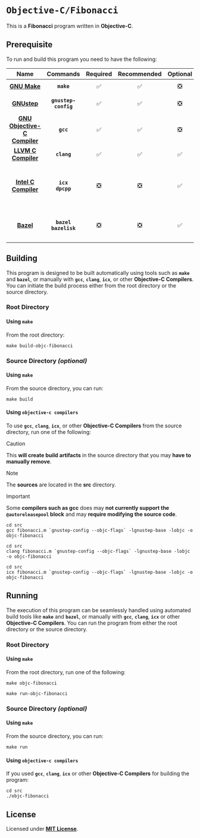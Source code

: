 # `Objective-C/Fibonacci`

This is a **Fibonacci** program written in **Objective-C**.

## Prerequisite

To run and build this program you need to have the following:

<div align="center" style="display: block; min-width: 200px; overflow: visible">

| Name | Commands | Required | Recommended | Optional | Notes |
|:----:|:--------:|:--------:|:-----------:|:--------:|:-----:|
| [**GNU Make**](https://www.gnu.org/software/make/) | **`make`** | &#9989; | &#9989; | &#10062; | **`sudo apt install make`** |
| [**GNUstep**](https://gnustep.github.io/resources/downloads.html) | **`gnustep-config`** | &#9989; | &#9989; | &#10062; | **`sudo apt install gnustep-devel `** |
| [**GNU Objective-C Compiler**](https://gcc.gnu.org) | **`gcc`** | &#9989; | &#9989; | &#10062; | **`sudo apt install gobjc`** |
| [**LLVM C Compiler**](https://releases.llvm.org/download.html) | **`clang`** | &#9989; | &#9989; | &#9989; | **`sudo apt install clang`** |
| [**Intel C Compiler**](https://www.intel.com/content/www/us/en/developer/tools/oneapi/dpc-compiler.html) | **`icx`**<br>**`dpcpp`** | &#10062; | &#10062; | &#9989; | **`sudo apt install intel-basekit`**<br>or<br>**`sudo apt install intel-hpckit`** |
| [**Bazel**](https://bazel.build/) | **`bazel`**<br>**`bazelisk`** | &#10062; | &#10062; | &#9989; | **`npm install -g @bazel/bazelisk`**<br>or<br>**`sudo apt install bazel`** |

</div>

## Building

This program is designed to be built automatically using tools such as
**`make`** and **`bazel`**, or manually with **`gcc`**, **`clang`**, **`icx`**,
or other **Objective-C Compilers**. You can initiate the build process either
from the root directory or the source directory.

### Root Directory

#### Using `make`

From the root directory:

```
make build-objc-fibonacci
```

<!--

#### Using `bazel`

To use **`bazel`** from the root directory, run one of the following:

```
bazel build objc-fibonacci
```
```
bazel build c/fibonacci:main
```

-->

### Source Directory _(optional)_

#### Using `make`

From the source directory, you can run:

```
make build
```

#### Using `objective-c compilers`

To use **`gcc`**, **`clang`**, **`icx`**, or other **Objective-C Compilers**
from the source directory, run one of the following:

> [!CAUTION]
> This **will create build artifacts** in the source directory that you may
> **have to manually remove**.

> [!NOTE]
> The **sources** are located in the **src** directory.

> [!IMPORTANT]
> Some **compilers such as gcc** does may **not currently support the
> `@autoreleasepool` block** and may **require modifying the source code**.

```
cd src
gcc fibonacci.m `gnustep-config --objc-flags` -lgnustep-base -lobjc -o objc-fibonacci
```
```
cd src
clang fibonacci.m `gnustep-config --objc-flags` -lgnustep-base -lobjc -o objc-fibonacci
```
```
cd src
icx fibonacci.m `gnustep-config --objc-flags` -lgnustep-base -lobjc -o objc-fibonacci
```

<!--

#### Using `bazel`

To use **`bazel`** from the source directory, run one of the following:

```
bazel build main
```
```
bazel build objc-fibonacci
```

-->

## Running

The execution of this program can be seamlessly handled using automated build
tools like **`make`** and **`bazel`**, or manually with **`gcc`**, **`clang`**,
**`icx`** or other **Objective-C Compilers**. You can run the program from
either the root directory or the source directory.

### Root Directory

#### Using `make`

From the root directory, run one of the following:

```
make objc-fibonacci
```
```
make run-objc-fibonacci
```

<!--

#### Using `bazel`

To use **`bazel`** from the root directory, run one of the following:

```
bazel run objc-fibonacci
```
```
bazel run c/fibonacci:main
```

-->

### Source Directory _(optional)_

#### Using `make`

From the source directory, you can run:

```
make run
```

#### Using `objective-c compilers`

If you used **`gcc`**, **`clang`**, **`icx`** or other **Objective-C Compilers**
for building the program:

```
cd src
./objc-fibonacci
```

<!--

#### Using `bazel`

To use **`bazel`** from the source directory, run one of the following:

```
bazel run main
```
```
bazel run objc-fibonacci
```

-->

## License

Licensed under [**MIT License**](LICENSE).
